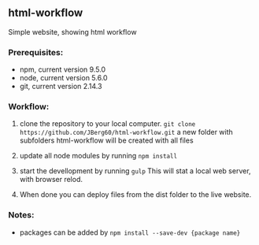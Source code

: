 ## html-workflow
Simple website, showing html workflow

### Prerequisites:
- npm, current version 9.5.0
- node, current version 5.6.0
- git, current version 2.14.3

### Workflow:
1. clone the repository to your local computer.
`git clone https://github.com/JBerg60/html-workflow.git`
a new folder with subfolders html-workflow will be created with all files

2. update all node modules by running `npm install`

3. start the devellopment by running `gulp`
This will stat a local web server, with browser relod.

4. When done you can deploy files from the dist folder to the live website.

### Notes:
- packages can be added by `npm install --save-dev {package name}`